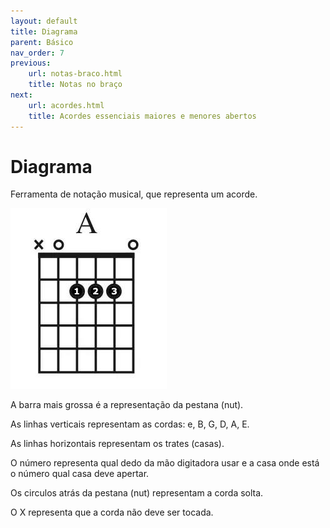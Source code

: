 ```yaml
---
layout: default
title: Diagrama
parent: Básico
nav_order: 7
previous:
    url: notas-braco.html
    title: Notas no braço
next:
    url: acordes.html
    title: Acordes essenciais maiores e menores abertos
---
```


# Diagrama

Ferramenta de notação musical, que representa um acorde.

![exemplo de um diagrama de acorde mostrando um acorde em lá](./images/diagrama.jpeg)

A barra mais grossa é a representação da pestana (nut).

As linhas verticais representam as cordas: e, B, G, D, A, E.

As linhas horizontais representam os trates (casas).

O número representa qual dedo da mão digitadora usar e a casa onde está o número qual casa deve apertar.

Os circulos atrás da pestana (nut) representam a corda solta.

O X representa que a corda não deve ser tocada.
